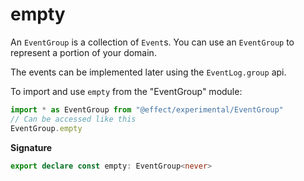 # empty

An `EventGroup` is a collection of `Event`s. You can use an `EventGroup` to
represent a portion of your domain.

The events can be implemented later using the `EventLog.group` api.

To import and use `empty` from the "EventGroup" module:

```ts
import * as EventGroup from "@effect/experimental/EventGroup"
// Can be accessed like this
EventGroup.empty
```

**Signature**

```ts
export declare const empty: EventGroup<never>
```
